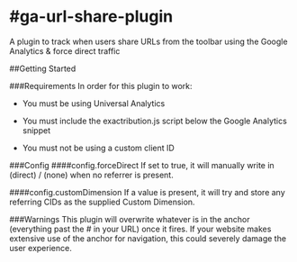 #ga-url-share-plugin
===================

A plugin to track when users share URLs from the toolbar using the Google Analytics & force direct traffic 

##Getting Started

###Requirements
In order for this plugin to work:
- You must be using Universal Analytics 
- You must include the exactribution.js script below the Google Analytics snippet

    <!-- Incorrect -->
    <script src="/exactribution.js" type="text/javascript"></script>
    <script>
      (function(i,s,o,g,r,a,m){i['GoogleAnalyticsObject']=r;i[r]=i[r]||function(){
      (i[r].q=i[r].q||[]).push(arguments)},i[r].l=1*new Date();a=s.createElement(o),
      m=s.getElementsByTagName(o)[0];a.async=1;a.src=g;m.parentNode.insertBefore(a,m)
      })(window,document,'script','//www.google-analytics.com/analytics.js','ga');

      ga('create', 'UA-XXXXXX-YY', 'auto');
      ga('send', 'pageview');

    </script>
    
    <!-- Correct -->
    <script>
      (function(i,s,o,g,r,a,m){i['GoogleAnalyticsObject']=r;i[r]=i[r]||function(){
      (i[r].q=i[r].q||[]).push(arguments)},i[r].l=1*new Date();a=s.createElement(o),
      m=s.getElementsByTagName(o)[0];a.async=1;a.src=g;m.parentNode.insertBefore(a,m)
      })(window,document,'script','//www.google-analytics.com/analytics.js','ga');

      ga('create', 'UA-XXXXXX-YY', 'auto');
      ga('send', 'pageview');

    </script>
    <script src="/exactribution.js" type="text/javascript"></script>

- You must not be using a custom client ID
    
###Config
####config.forceDirect
If set to true, it will manually write in (direct) / (none) when no referrer is present.

####config.customDimension
If a value is present, it will try and store any referring CIDs as the supplied Custom Dimension.

###Warnings
This plugin will overwrite whatever is in the anchor (everything past the # in your URL) once it fires. If your website makes extensive use of the anchor for navigation, this could severely damage the user experience.
